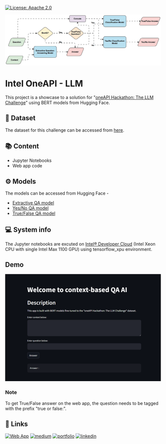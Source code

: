 

[![License: Apache 2.0](https://img.shields.io/badge/License-Apache-green.svg)](https://opensource.org/license/apache-2-0/)

![Flowchart](./gifs/Flowchart.gif)

# Intel OneAPI - LLM

This project is a showcase to a solution for "[oneAPI Hackathon: The LLM Challenge](https://machinehack.com/hackathons/intel_oneapi_hackathon_the_llm_challenge/overview)" using BERT models from Hugging Face.











## 💾 Dataset

The dataset for this challenge can be accessed from [here](https://machinehack.com/hackathons/intel_oneapi_hackathon_the_llm_challenge/data).
## 📚 Content

* Jupyter Notebooks
* Web app code
## ⚙️ Models

The models can be accessed from Hugging Face -

* [Extractive QA model](https://huggingface.co/WaRKiD/bert-large-uncased-whole-word-masking-finetuned-intel-oneapi-llm-dataset)
* [Yes/No QA model](https://huggingface.co/WaRKiD/distilbert-base-uncased-finetuned-intel-llm-yn-dataset)
* [True/False QA model](https://huggingface.co/WaRKiD/distilbert-base-uncased-finetuned-intel-llm-tf-dataset)
## 💻 System info

The Jupyter notebooks are excuted on [Intel® Developer Cloud](https://www.intel.com/content/www/us/en/developer/tools/devcloud/services.html) (Intel Xeon CPU with single Intel Max 1100 GPU) using tensorflow_xpu environment.
## Demo

![Web_App](./gifs/Web_App.gif)


### Note

To get True/False answer on the web app, the question needs to be tagged with the prefix "true or false:".
## 🔗 Links


[![Web App](https://img.shields.io/badge/Web_APP-red?style=for-the-badge&logo=streamlit&logoColor=white
)]()
[![medium](https://img.shields.io/badge/medium-black?style=for-the-badge&logo=medium&logoColor=white
)]()
[![portfolio](https://img.shields.io/badge/my_portfolio-000?style=for-the-badge&logo=ko-fi&logoColor=white)](https://next-app-portfolio-pratikdavidson.vercel.app/)
[![linkedin](https://img.shields.io/badge/linkedin-0A66C2?style=for-the-badge&logo=linkedin&logoColor=white)](https://www.linkedin.com/in/pratik-deogam-107732215/)


